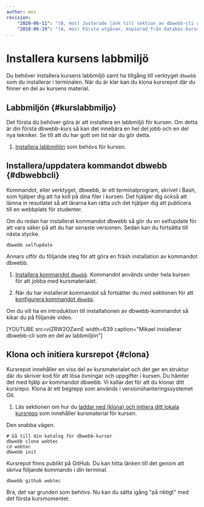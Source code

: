 ```yaml
---
author: mos
revision:
    "2020-06-11": "(B, mos) Justerade länk till sektion av dbwebb-cli dokumentation."
    "2018-06-19": "(A, mos) Första utgåvan, kopierad från databas-kursen."
...
```

Installera kursens labbmiljö
==================================

Du behöver installera kursens labbmiljö samt ha tillgång till verktyget `dbwebb` som du installerar i terminalen. När du är klar kan du klona kursrepot där du finner en del av kursens material.

<!--more-->



Labbmiljön {#kurslabbmiljo}
----------------------------------

Det första du behöver göra är att installera en labbmiljö för kursen. Om detta är din första dbwebb-kurs så kan det innebära en hel del jobb och en del nya tekniker. Se till att du har gott om tid när du gör detta.

1. [Installera labbmiljön](./../labbmiljo) som behövs för kursen.



Installera/uppdatera kommandot dbwebb {#dbwebbcli}
----------------------------------

Kommandot, eller verktyget, dbwebb, är ett terminalprogram, skrivet i Bash, som hjälper dig att ha koll på dina filer i kursen. Det hjälper dig också att lämna in resutlatet så att lärarna kan rätta och det hjälper dig att publicera till en webbplats för studenter.

Om du redan har installerat kommandot dbwebb så gör du en selfupdate för att vara säker på att du har senaste versionen. Sedan kan du fortsätta till nästa stycke.

```text
dbwebb selfupdate
```

Annars utför du följande steg för att göra en fräsh installation av kommandot dbwebb.

1. [Installera kommandot `dbwebb`](dbwebb-cli/kom-igang-och-installera). Kommandot används under hela kursen för att jobba med kursmaterialet.

1. När du har installerat kommandot så fortsätter du med sektionen för att [konfigurera kommandot `dbwebb`](dbwebb-cli/konfiguration).

Om du vill ha en introduktion till installationen av dbwebb-kommandot så kikar du på följande video.

[YOUTUBE src=vlZRW2OZamE width=639 caption="Mikael installerar dbwebb-cli som en del av labbmiljön"]




Klona och initiera kursrepot {#clona}
----------------------------------

Kursrepot innehåller en viss del av kursmaterialet och det ger en struktur där du skriver kod för att lösa övningar och uppgifter i kursen. Du hämter det med hjälp av kommandot dbwebb. Vi kallar det för att du klonar ditt kursrepo. Klona är ett begrepp som används i versionshanteringssystemet Git.

1. Läs sektionen om hur du [laddar ned (klona) och initiera ditt lokala kursrepo](dbwebb-cli/kursrepo) som innehåller kursmaterial för kursen.

Den snabba vägen.

```text
# Gå till din katalog för dbwebb-kurser
dbwebb clone webtec
cd webtec
dbwebb init
```

Kursrepot finns publikt på GitHub. Du kan hitta länken till det genom att skriva följande kommando i din terminal.

```text
dbwebb github webtec
```

Bra, det var grunden som behövs. Nu kan du sätta igång "på riktigt" med det första kursmomentet.
